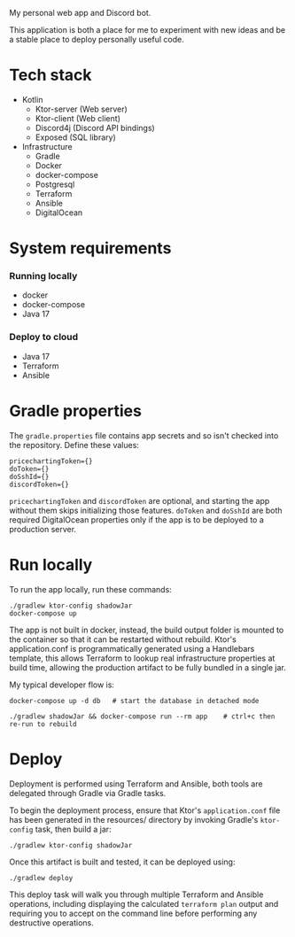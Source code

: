 My personal web app and Discord bot.

This application is both a place for me to experiment with new ideas
and be a stable place to deploy personally useful code.

# Tech stack

* Kotlin
  * Ktor-server (Web server)
  * Ktor-client (Web client)
  * Discord4j (Discord API bindings)
  * Exposed (SQL library)
* Infrastructure
  * Gradle
  * Docker
  * docker-compose
  * Postgresql
  * Terraform
  * Ansible
  * DigitalOcean


# System requirements

### Running locally
* docker
* docker-compose
* Java 17

### Deploy to cloud
* Java 17
* Terraform
* Ansible


# Gradle properties

The `gradle.properties` file contains app secrets and so isn't checked into the repository.  Define these values:

    pricechartingToken={}
    doToken={}
    doSshId={}
    discordToken={}

`pricechartingToken` and `discordToken` are optional, and starting the app without them skips initializing those features.
`doToken` and `doSshId` are both required DigitalOcean properties only if the app is to be deployed to a production server.

# Run locally
To run the app locally, run these commands:

    ./gradlew ktor-config shadowJar
    docker-compose up

The app is not built in docker, instead, the build output folder is mounted to the container so that it
can be restarted without rebuild.  Ktor's application.conf is programmatically generated using a Handlebars template, 
this allows Terraform to lookup real infrastructure properties at build time, allowing the production artifact to be
fully bundled in a single jar.

My typical developer flow is:

    docker-compose up -d db   # start the database in detached mode

    ./gradlew shadowJar && docker-compose run --rm app    # ctrl+c then re-run to rebuild

# Deploy

Deployment is performed using Terraform and Ansible, both tools are delegated through Gradle via Gradle tasks.

To begin the deployment process, ensure that Ktor's `application.conf` file has been generated in the resources/ 
directory by invoking Gradle's `ktor-config` task, then build a jar:

    ./gradlew ktor-config shadowJar

Once this artifact is built and tested, it can be deployed using:

    ./gradlew deploy


This deploy task will walk you through multiple Terraform and Ansible operations, including displaying the calculated 
`terraform plan` output and requiring you to accept on the command line before performing any destructive operations.
